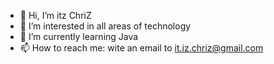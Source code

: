 - 👋 Hi, I’m itz ChriZ
- 👀 I’m interested in all areas of technology
- 🌱 I’m currently learning Java
- 📫 How to reach me: wite an email to it.iz.chriz@gmail.com

<!---
itischriz/itischriz is a ✨ special ✨ repository because its `README.md` (this file) appears on your GitHub profile.
You can click the Preview link to take a look at your changes.
--->
